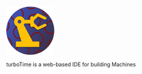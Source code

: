 
<p align="rig">
  <a href="https://github.com/MachinesStudio-org/MachinesStudio/releases" target="_blank">
    <img src="src/public/banner.png" width="128" />
  </a>
</p>
turboTime is a web-based IDE for building Machines

